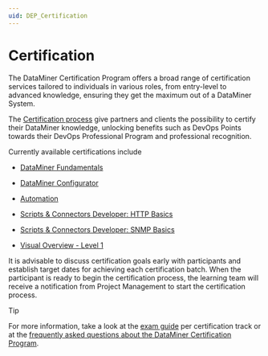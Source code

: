 ```yaml
---
uid: DEP_Certification
---
```


# Certification

The DataMiner Certification Program offers a broad range of certification services tailored to individuals in various roles, from entry-level to advanced knowledge, ensuring they get the maximum out of a DataMiner System.

The [Certification process](https://community.dataminer.services/learning/certification/) give partners and clients the possibility to certify their DataMiner knowledge, unlocking benefits such as DevOps Points towards their DevOps Professional Program and professional recognition.

Currently available certifications include

- [DataMiner Fundamentals](https://community.dataminer.services/learning/certification/dataminer-operator/)

- [DataMiner Configurator](https://community.dataminer.services/learning/certification/dataminer-administrator/)

- [Automation](https://community.dataminer.services/learning/certification/automation/)

- [Scripts & Connectors Developer: HTTP Basics](https://community.dataminer.services/learning/certification/scripts-connectors-developer-http-basics/)

- [Scripts & Connectors Developer: SNMP Basics](https://community.dataminer.services/learning/certification/scripts-connectors-developer-snmp-basics/)

- [Visual Overview - Level 1](https://community.dataminer.services/learning/certification/visual-overview-level-1/)

It is advisable to discuss certification goals early with participants and establish target dates for achieving each certification batch. When the participant is ready to begin the certification process, the learning team will receive a notification from Project Management to start the certification process.

> [!TIP]
> For more information, take a look at the [exam guide](xref:Overview_Training_certification) per certification track or at the [frequently asked questions about the DataMiner Certification Program](https://community.dataminer.services/learning/certification/#faq_certification).
